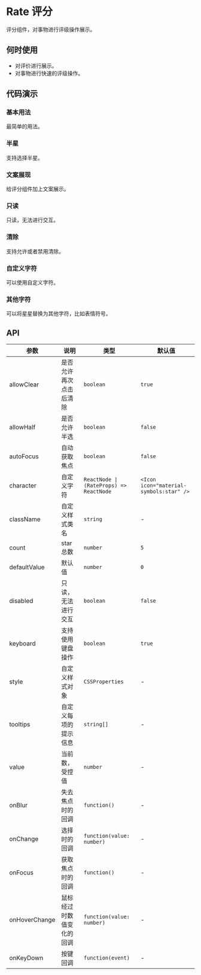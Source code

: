 # Rate 评分

评分组件，对事物进行评级操作展示。

## 何时使用

- 对评价进行展示。
- 对事物进行快速的评级操作。

## 代码演示

### 基本用法

最简单的用法。

<code src="./demo/basic.tsx"></code>

### 半星

支持选择半星。

<code src="./demo/half.tsx"></code>

### 文案展现

给评分组件加上文案展示。

<code src="./demo/text.tsx"></code>

### 只读

只读，无法进行交互。

<code src="./demo/disabled.tsx"></code>

### 清除

支持允许或者禁用清除。

<code src="./demo/clear.tsx"></code>

### 自定义字符

可以使用自定义字符。

<code src="./demo/character.tsx"></code>

### 其他字符

可以将星星替换为其他字符，比如表情符号。

<code src="./demo/other-character.tsx"></code>

## API

| 参数 | 说明 | 类型 | 默认值 |
| --- | --- | --- | --- |
| allowClear | 是否允许再次点击后清除 | `boolean` | `true` |
| allowHalf | 是否允许半选 | `boolean` | `false` |
| autoFocus | 自动获取焦点 | `boolean` | `false` |
| character | 自定义字符 | `ReactNode \| (RateProps) => ReactNode` | `<Icon icon="material-symbols:star" />` |
| className | 自定义样式类名 | `string` | - |
| count | star 总数 | `number` | `5` |
| defaultValue | 默认值 | `number` | `0` |
| disabled | 只读，无法进行交互 | `boolean` | `false` |
| keyboard | 支持使用键盘操作 | `boolean` | `true` |
| style | 自定义样式对象 | `CSSProperties` | - |
| tooltips | 自定义每项的提示信息 | `string[]` | - |
| value | 当前数，受控值 | `number` | - |
| onBlur | 失去焦点时的回调 | `function()` | - |
| onChange | 选择时的回调 | `function(value: number)` | - |
| onFocus | 获取焦点时的回调 | `function()` | - |
| onHoverChange | 鼠标经过时数值变化的回调 | `function(value: number)` | - |
| onKeyDown | 按键回调 | `function(event)` | - | 